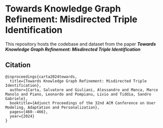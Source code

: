 # Towards Knowledge Graph Refinement: Misdirected Triple Identification

This repository hosts the codebase and dataset from the paper ***Towards Knowledge Graph Refinement: Misdirected Triple Identification***


## Citation
```
@inproceedings{carta2024towards,
  title={Towards Knowledge Graph Refinement: Misdirected Triple Identification},
  author={Carta, Salvatore and Giuliani, Alessandro and Manca, Marco Manolo and Piano, Leonardo and Pompianu, Livio and Tiddia, Sandro Gabriele},
  booktitle={Adjunct Proceedings of the 32nd ACM Conference on User Modeling, Adaptation and Personalization},
  pages={460--466},
  year={2024}
}
```
